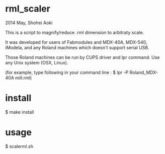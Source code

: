rml_scaler
==========
2014 May, Shohei Aoki

This is a script to magnify/reduce .rml dimension to arbitraty scale.

It was developed for users of Fabmodules and MDX-40A, MDX-540, iModela, and any Roland machines which doesn't support serial USB.

Those Roland machines can be run by CUPS driver and lpr command. Use any Unix system (OSX, Linux).

(for example, type following in your command line : $ lpr -P Roland_MDX-40A mill.rml)

# install
$ make install

# usage
$ scalerml.sh
